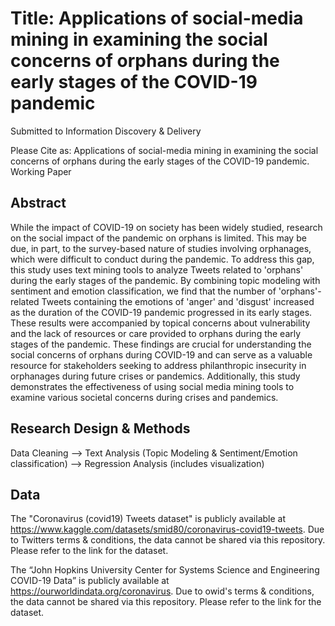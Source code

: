 # Title: Applications of social-media mining in examining the social concerns of orphans during the early stages of the COVID-19 pandemic

Submitted to Information Discovery & Delivery

Please Cite as: Applications of social-media mining in examining the social concerns of orphans during the early stages of the COVID-19 pandemic. Working Paper

## Abstract

While the impact of COVID-19 on society has been widely studied, research on the social impact of the pandemic on orphans is limited. This may be due, in part, to the survey-based nature of studies involving orphanages, which were difficult to conduct during the pandemic. To address this gap, this study uses text mining tools to analyze Tweets related to 'orphans' during the early stages of the pandemic. By combining topic modeling with sentiment and emotion classification, we find that the number of 'orphans'-related Tweets containing the emotions of 'anger' and 'disgust' increased as the duration of the COVID-19 pandemic progressed in its early stages. These results were accompanied by topical concerns about vulnerability and the lack of resources or care provided to orphans during the early stages of the pandemic. These findings are crucial for understanding the social concerns of orphans during COVID-19 and can serve as a valuable resource for stakeholders seeking to address philanthropic insecurity in orphanages during future crises or pandemics. Additionally, this study demonstrates the effectiveness of using social media mining tools to examine various societal concerns during crises and pandemics.


## Research Design & Methods

Data Cleaning --> Text Analysis (Topic Modeling & Sentiment/Emotion classification) --> Regression Analysis (includes visualization)

## Data

The "Coronavirus (covid19) Tweets dataset" is publicly available at https://www.kaggle.com/datasets/smid80/coronavirus-covid19-tweets. Due to Twitters terms & conditions, the data cannot be shared via this repository. Please refer to the link for the dataset. 

The “John Hopkins University Center for Systems Science and Engineering COVID-19 Data” is publicly available at https://ourworldindata.org/coronavirus. Due to owid's terms & conditions, the data cannot be shared via this repository. Please refer to the link for the dataset. 
